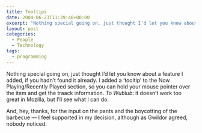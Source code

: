 ```yaml
---
title: Tooltips
date: 2004-06-23T11:39:40+00:00
excerpt: "Nothing special going on, just thought I'd let you know about a feature I added, if you hadn't found it already."
layout: post
categories:
  - People
  - Technology
tags:
  - programming
---
```


Nothing special going on, just thought I&#8217;d let you know about a feature I added, if you hadn&#8217;t found it already. I added a &#8216;tooltip&#8217; to the Now Playing/Recently Played section, so you can hold your mouse pointer over the item and get the traack information. _To Wublub_: it doesn&#8217;t work too great in Mozilla, but I&#8217;ll see what I can do.

And, hey, thanks, for the input on the pants and the boycotting of the barbecue — I feel supported in my decision, although as Gwildor agreed, nobody noticed.
